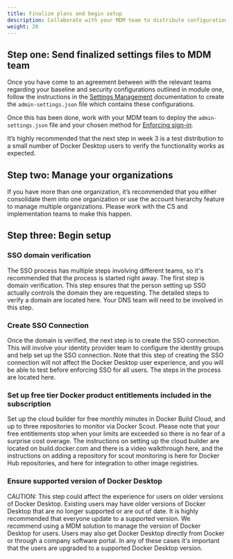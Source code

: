 ```yaml
---
title: Finalize plans and begin setup
description: Collaborate with your MDM team to distribute configurations and set up SSO and Docker product trials.
weight: 20
---
```


## Step one: Send finalized settings files to MDM team 

Once you have come to an agreement between with the relevant teams regarding your baseline and security configurations outlined in module one, follow the instructions in the [Settings Management]() documentation to create the `admin-settings.json` file which contains these configurations. 

Once this has been done, work with your MDM team to deploy the `admin-settings.json` file and your chosen method for [Enforcing sign-in](/manuals/security/for-admins/enforce-sign-in/_index.md).

It’s highly recommended that the next step in week 3 is a test distribution to a small number of Docker Desktop users to verify the functionality works as expected.

## Step two: Manage your organizations

If you have more than one organization, it’s recommended that you either consolidate them into one organization or use the account hierarchy feature to manage multiple organizations.  Please work with the CS and implementation teams to make this happen.

## Step three: Begin setup

### SSO domain verification

The SSO process has multiple steps involving different teams, so it's recommended that the process is started right away.  The first step is domain verification.  This step ensures that the person setting up SSO actually controls the domain they are requesting.  The detailed steps to verify a domain are located here.  Your DNS team will need to be involved in this step.

### Create SSO Connection

Once the domain is verified, the next step is to create the SSO connection.  This will involve your identity provider team to configure the identity groups and help set up the SSO connection.  Note that this step of creating the SSO connection will not affect the Docker Desktop user experience, and you will be able to test before enforcing SSO for all users.  The steps in the process are located here.  

### Set up free tier Docker product entitlements included in the subscription

Set up the cloud builder for free monthly minutes in Docker Build Cloud, and up to three repositories to monitor via Docker Scout.  Please note that your free entitlements stop when your limits are exceeded so there is no fear of a surprise cost overage.  The instructions on setting up the cloud builder are located on build.docker.com and there is a video walkthrough here, and the instructions on adding a repository for scout monitoring is here for Docker Hub repositories, and here for integration to other image registries.

### Ensure supported version of Docker Desktop

CAUTION: This step could affect the experience for users on older versions of Docker Desktop.  Existing users may have older versions of Docker Desktop that are no longer supported or are out of date.  It is highly recommended that everyone update to a supported version.  We recommend using a MDM solution to manage the version of Docker Desktop for users.  Users may also get Docker Desktop directly from Docker or through a company software portal.  In any of these cases it's important that the users are upgraded to a supported Docker Desktop version.
